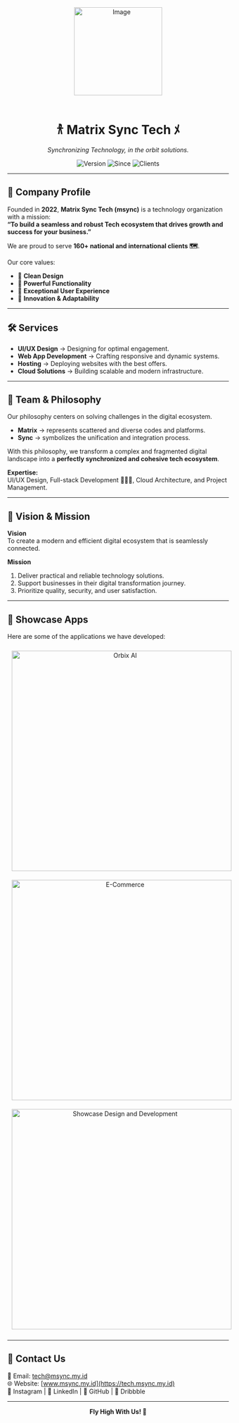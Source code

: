 <!-- ================= HEADER IMAGE ================= -->
<div align="center">
  <img width="200" alt="Image" src="https://github.com/user-attachments/assets/52cc7fd8-e5c6-4b5b-b827-835103076411" />
</div>

<br/>

<!-- ================= TITLE & TAGLINE ================= -->
<div align="center">
  <h1> 𐀪 Matrix Sync Tech ﾒ</h1>
  <p><i>Synchronizing Technology, in the orbit solutions.</i></p>

  <!-- Badges -->
  <img src="https://img.shields.io/badge/version-1.0.0-blue.svg" alt="Version"/>
  <img src="https://img.shields.io/badge/since-2022-orange.svg" alt="Since"/>
  <img src="https://img.shields.io/badge/clients-160%2B-green.svg" alt="Clients"/>
</div>

---

## 🏢 Company Profile

Founded in **2022**, **Matrix Sync Tech (msync)** is a technology organization with a mission:  
**“To build a seamless and robust Tech ecosystem that drives growth and success for your business.”**

We are proud to serve **160+ national and international clients 🗺️**.  

Our core values:  
- 🎏 **Clean Design**  
- 🦾 **Powerful Functionality**  
- 💫 **Exceptional User Experience**  
- 🪽 **Innovation & Adaptability**  

---

## 🛠️ Services

- **UI/UX Design** → Designing for optimal engagement.  
- **Web App Development** → Crafting responsive and dynamic systems.  
- **Hosting** → Deploying websites with the best offers.  
- **Cloud Solutions** → Building scalable and modern infrastructure.  

---

## 👥 Team & Philosophy

Our philosophy centers on solving challenges in the digital ecosystem.  

- **Matrix** → represents scattered and diverse codes and platforms.  
- **Sync** → symbolizes the unification and integration process.  

With this philosophy, we transform a complex and fragmented digital landscape into a **perfectly synchronized and cohesive tech ecosystem**.  

**Expertise:**  
UI/UX Design, Full-stack Development 👩🏻‍💻, Cloud Architecture, and Project Management.  

---

## 🌟 Vision & Mission

**Vision**  
To create a modern and efficient digital ecosystem that is seamlessly connected.  

**Mission**  
1. Deliver practical and reliable technology solutions.  
2. Support businesses in their digital transformation journey.  
3. Prioritize quality, security, and user satisfaction.  

---

## 🚀 Showcase Apps

Here are some of the applications we have developed:  

<div align="center">
  
<!-- Insert your app screenshots here -->
<img src="https://github.com/user-attachments/assets/52a88516-a319-4334-8ef5-d7012976eb1f" alt="Orbix AI" width="500" style="margin:10px"/>
<img src="https://github.com/user-attachments/assets/f732428e-8c72-4c6f-b15c-bb5e8a398224" alt="E-Commerce" width="500" style="margin:10px"/>
<img src="https://github.com/user-attachments/assets/824f29c6-de31-4c9c-8a7b-10215c103212" alt="Showcase Design and Development" width="500" style="margin:10px"/>

</div>

---

## 🤝 Contact Us

📧 Email: [tech@msync.my.id](mailto:tech@msync.my.id)  
🌐 Website: [www.msync.my.id](https://tech.msync.my.id)  
🧊 Instagram | 🐧 LinkedIn | 🌱 GitHub | 🎏 Dribbble  

---

<div align="center">
  <b>Fly High With Us! 🚀</b>
</div>
